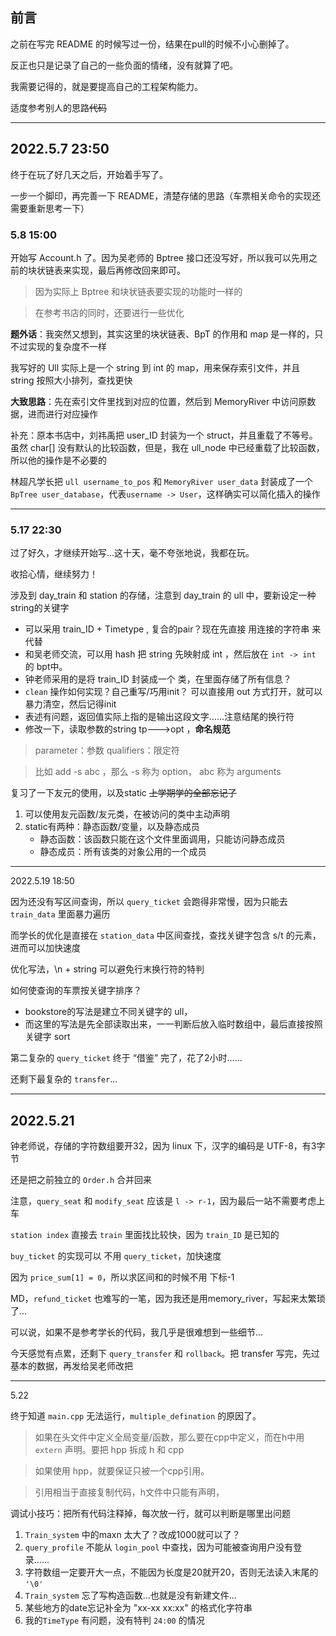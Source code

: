 ## 前言

之前在写完 README 的时候写过一份，结果在pull的时候不小心删掉了。

反正也只是记录了自己的一些负面的情绪，没有就算了吧。

我需要记得的，就是要提高自己的工程架构能力。

适度参考别人的思路~~代码~~

---

## 2022.5.7 23:50

终于在玩了好几天之后，开始着手写了。

一步一个脚印，再完善一下 README，清楚存储的思路（车票相关命令的实现还需要重新思考一下）

### 5.8 15:00

开始写 Account.h 了。因为吴老师的 Bptree 接口还没写好，所以我可以先用之前的块状链表来实现，最后再修改回来即可。

> 因为实际上 Bptree 和块状链表要实现的功能时一样的

> 在参考书店的同时，还要进行一些优化

**题外话**：我突然又想到，其实这里的块状链表、BpT 的作用和 map 是一样的，只不过实现的复杂度不一样

我写好的 Ull 实际上是一个 string 到 int 的 map，用来保存索引文件，并且 string 按照大小排列，查找更快

**大致思路**：先在索引文件里找到对应的位置，然后到 MemoryRiver 中访问原数据，进而进行对应操作

补充：原本书店中，刘祎禹把 user_ID 封装为一个 struct，并且重载了不等号。虽然 char[] 没有默认的比较函数，但是，我在 ull_node 中已经重载了比较函数，所以他的操作是不必要的

林超凡学长把 `ull username_to_pos` 和 `MemoryRiver user_data` 封装成了一个 `BpTree user_database`，代表`username -> User`，这样确实可以简化插入的操作

---

### 5.17 22:30

过了好久，才继续开始写...这十天，毫不夸张地说，我都在玩。

收拾心情，继续努力！

涉及到 day_train 和 station 的存储，注意到 day_train 的 ull 中，要新设定一种string的关键字

- 可以采用 train_ID + Timetype , 复合的pair？现在先直接 用连接的字符串 来代替
- 和吴老师交流，可以用 hash 把 string 先映射成 int ，然后放在 `int -> int` 的 bpt中。
- 钟老师采用的是将 train_ID 封装成一个 类，在里面存储了所有信息？
- `clean` 操作如何实现？自己重写/巧用init？ 可以直接用 out 方式打开，就可以暴力清空，然后记得init
- 表述有问题，返回值实际上指的是输出这段文字......注意结尾的换行符
- 修改一下，读取参数的string tp--->opt ，**命名规范**

> parameter：参数     qualifiers：限定符

> 比如 add -s abc ，那么 -s 称为 option， abc 称为 arguments

复习了一下友元的使用，以及static ~~上学期学的全部忘记了~~

1. 可以使用友元函数/友元类，在被访问的类中主动声明
2. static有两种：静态函数/变量，以及静态成员
    - 静态函数：该函数只能在这个文件里面调用，只能访问静态成员
    - 静态成员：所有该类的对象公用的一个成员

---
2022.5.19 18:50

因为还没有写区间查询，所以 `query_ticket` 会跑得非常慢，因为只能去 `train_data` 里面暴力遍历

而学长的优化是直接在 `station_data` 中区间查找，查找关键字包含 s/t 的元素，进而可以加快速度

优化写法，\n + string 可以避免行末换行符的特判

如何使查询的车票按关键字排序？

- bookstore的写法是建立不同关键字的 ull，
- 而这里的写法是先全部读取出来，一一判断后放入临时数组中，最后直接按照关键字 sort

第二复杂的 `query_ticket` 终于 “借鉴” 完了，花了2小时......

还剩下最复杂的 `transfer`...

---

## 2022.5.21

钟老师说，存储的字符数组要开32，因为 linux 下，汉字的编码是 UTF-8，有3字节

还是把之前独立的 `Order.h` 合并回来

注意，`query_seat` 和 `modify_seat` 应该是 `l -> r-1`，因为最后一站不需要考虑上车

`station index` 直接去 `train` 里面找比较快，因为 `train_ID` 是已知的

`buy_ticket` 的实现可以 不用 `query_ticket`，加快速度

因为 `price_sum[1] = 0`，所以求区间和的时候不用 下标-1

MD，`refund_ticket` 也难写的一笔，因为我还是用memory_river，写起来太繁琐了...

可以说，如果不是参考学长的代码，我几乎是很难想到一些细节...

今天感觉有点累，还剩下 `query_transfer` 和 `rollback`。把 transfer 写完，先过基本的数据，再发给吴老师改把

---

5.22

终于知道 `main.cpp` 无法运行，`multiple_defination` 的原因了。

> 如果在头文件中定义全局变量/函数，那么要在cpp中定义，而在h中用 `extern` 声明。要把 hpp 拆成 h 和 cpp

> 如果使用 hpp，就要保证只被一个cpp引用。

> 引用相当于直接复制代码，h文件中只能有声明，

调试小技巧：把所有代码注释掉，每次放一行，就可以判断是哪里出问题

1. `Train_system` 中的maxn 太大了？改成1000就可以了？
2. `query_profile` 不能从 `login_pool` 中查找，因为可能被查询用户没有登录......
3. 字符数组一定要开大一点，不能因为长度是20就开20，否则无法读入末尾的 `'\0'`
4. `Train_system` 忘了写构造函数...也就是没有新建文件...
5. 某些地方的date忘记补全为 "xx-xx xx:xx" 的格式化字符串
6. 我的`TimeType` 有问题，没有特判 `24:00` 的情况